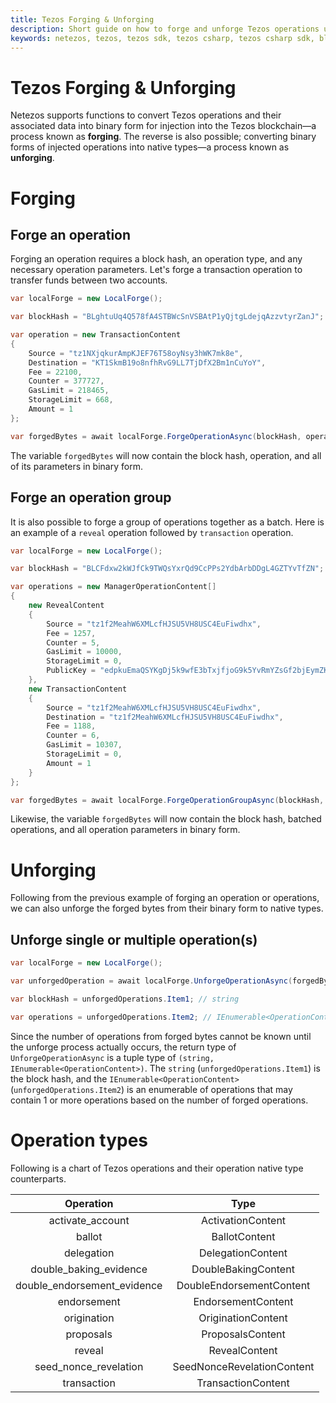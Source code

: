 ```yaml
---
title: Tezos Forging & Unforging
description: Short guide on how to forge and unforge Tezos operations using Netezos, Tezos SDK for .NET developers.
keywords: netezos, tezos, tezos sdk, tezos csharp, tezos csharp sdk, blockchain, blockchain sdk, forging, unforging
---
```


# Tezos Forging & Unforging

Netezos supports functions to convert Tezos operations and their associated data into binary form for injection into the Tezos blockchain&mdash;a process known as **forging**. The reverse is also possible; converting binary forms of injected operations into native types&mdash;a process known as **unforging**.

# Forging

## Forge an operation

Forging an operation requires a block hash, an operation type, and any necessary operation parameters. Let's forge a transaction operation to transfer funds between two accounts.

```cs
var localForge = new LocalForge();

var blockHash = "BLghtuUq4Q578fA4STBWcSnVSBAtP1yQjtgLdejqAzzvtyrZanJ";

var operation = new TransactionContent
{
    Source = "tz1NXjqkurAmpKJEF76T58oyNsy3hWK7mk8e",
    Destination = "KT1SkmB19o8nfhRvG9LL7TjDfX2Bm1nCuYoY",
    Fee = 22100,
    Counter = 377727,
    GasLimit = 218465,
    StorageLimit = 668,
    Amount = 1
};

var forgedBytes = await localForge.ForgeOperationAsync(blockHash, operationArgs);
```

The variable `forgedBytes` will now contain the block hash, operation, and all of its parameters in binary form.

## Forge an operation group

It is also possible to forge a group of operations together as a batch. Here is an example of a `reveal` operation followed by `transaction` operation.

```cs
var localForge = new LocalForge();

var blockHash = "BLCFdxw2kWJfCk9TWQsYxrQd9CcPPs2YdbArbDDgL4GZTYvTfZN";

var operations = new ManagerOperationContent[]
{
    new RevealContent
    {
        Source = "tz1f2MeahW6XMLcfHJSU5VH8USC4EuFiwdhx",
        Fee = 1257,
        Counter = 5,
        GasLimit = 10000,
        StorageLimit = 0,
        PublicKey = "edpkuEmaQSYKgDj5k9wfE3bTxjfjoG9k5YvRmYZsGf2bjEymZKkzNn"
    },
    new TransactionContent
    {
        Source = "tz1f2MeahW6XMLcfHJSU5VH8USC4EuFiwdhx",
        Destination = "tz1f2MeahW6XMLcfHJSU5VH8USC4EuFiwdhx",
        Fee = 1188,
        Counter = 6,
        GasLimit = 10307,
        StorageLimit = 0,
        Amount = 1
    }
};

var forgedBytes = await localForge.ForgeOperationGroupAsync(blockHash, operations);
```

Likewise, the variable `forgedBytes` will now contain the block hash, batched operations, and all operation parameters in binary form.

# Unforging

Following from the previous example of forging an operation or operations, we can also unforge the forged bytes from their binary form to native types.

## Unforge single or multiple operation(s)

```cs
var localForge = new LocalForge();

var unforgedOperation = await localForge.UnforgeOperationAsync(forgedBytes);

var blockHash = unforgedOperations.Item1; // string

var operations = unforgedOperations.Item2; // IEnumerable<OperationContent>
```

Since the number of operations from forged bytes cannot be known until the unforge process actually occurs, the return type of `UnforgeOperationAsync` is a tuple type of `(string, IEnumerable<OperationContent>)`. The `string` (`unforgedOperations.Item1`) is the block hash, and the `IEnumerable<OperationContent>` (`unforgedOperations.Item2`) is an enumerable of operations that may contain 1 or more operations based on the number of forged operations. 

# Operation types

Following is a chart of Tezos operations and their operation native type counterparts.

|         Operation           |            Type            |
| :-------------------------: | :------------------------: |
| activate_account            | ActivationContent          |
| ballot                      | BallotContent              |
| delegation                  | DelegationContent          |
| double_baking_evidence      | DoubleBakingContent        |
| double_endorsement_evidence | DoubleEndorsementContent   |
| endorsement                 | EndorsementContent         |
| origination                 | OriginationContent         |
| proposals                   | ProposalsContent           |
| reveal                      | RevealContent              |
| seed_nonce_revelation       | SeedNonceRevelationContent |
| transaction                 | TransactionContent         |